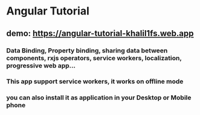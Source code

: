# Angular Tutorial

## demo: https://angular-tutorial-khalil1fs.web.app

### Data Binding, Property binding, sharing data between components, rxjs operators, service workers, localization, progressive web app...
### This app support service workers, it works on offline mode
### you can also install it as application in your Desktop or Mobile phone
